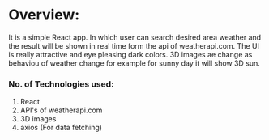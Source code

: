 # Overview:
It is a simple React app. In which user can search desired area weather and the result will be shown in real time form the api of weatherapi.com. The UI is really attractive and eye pleasing dark colors. 3D images ae change as behaviou of weather change for example for sunny day it will show 3D sun.

### No. of Technologies used:
1. React
2. API's of weatherapi.com
3. 3D images
4. axios (For data fetching)